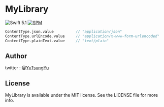 # MyLibrary
![Swift 5.1](https://img.shields.io/badge/Swift-5.1-orange.svg) 
[![SPM](https://img.shields.io/badge/spm-compatible-brightgreen.svg?style=flat)](https://github.com/apple/swift-package-manager)

```swift
ContentType.json.value          // "application/json"
ContentType.urlEncode.value     // "application/x-www-form-urlencoded"
ContentType.plainText.value     // "text/plain"
```
## Author

twitter : [@YuTsungYu](https://twitter.com/YuTsungYu) 

## License

MyLibrary is available under the MIT license. See the LICENSE file for more info.
